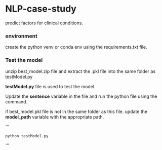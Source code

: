 # NLP-case-study
predict factors for clinical conditions.

### environment
create the python venv or conda env using the requirements.txt file.

### Test the model
unzip best_model.zip file and extract the .pkl file into the same folder as testModel.py

**testModel.py** file is used to test the model. 

Update the **sentence** variable in the file and run the python file using the command.

if best_model.pkl file is not in the same folder as this file. update the **model_path** variable with the appropriate path.

'''
   
    python testModel.py

'''
